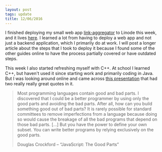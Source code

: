 ```yaml
---
layout: post
tags: update
title: 12/06/2016
---
```


I finished deploying my small web app [link-aggregator](https://github.com/connormurray7/link-aggregator) to Linode this week, and it lives [here](http://link-aggregator.top). I learned a lot from having to deploy a web app and not just a backend application, which I primarily do at work. I will post a longer article about the steps that I took to deploy it because I found some of the other guides online to have the process partially covered or have outdated steps.

This week I also started refreshing myself with C++. At school I learned C++, but haven't used it since starting work and primarily coding in Java. But I was looking around online and came across [this presentation](http://meetingcpp.com/index.php/tv16/items/2.html) that had two really really great quotes in it.

> Most programming languages contain good and bad parts. I discovered that I
could be a better programmer by using only the good parts and avoiding the bad parts.
After all, how can you build something good out of bad parts?
It is rarely possible for standard committees to remove imperfections from a language
because doing so would cause the breakage of all the bad programs that depend on those
bad parts. […]
But you have the power to define your own subset. You can write better programs by
relying exclusively on the good parts.
>
> Douglas Crockford – “JavaScript: The Good Parts”
